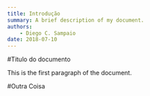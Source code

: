 ```yaml
---
title: Introdução
summary: A brief description of my document.
authors:
    - Diego C. Sampaio
date: 2018-07-10
---
```

#Titulo do documento

This is the first paragraph of the document.

#Outra Coisa
